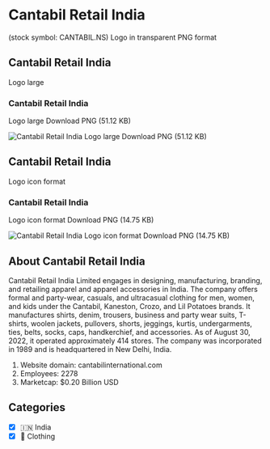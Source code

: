 # Cantabil Retail India
 (stock symbol: CANTABIL.NS) Logo in transparent PNG format

## Cantabil Retail India
 Logo large

### Cantabil Retail India
 Logo large Download PNG (51.12 KB)

![Cantabil Retail India
 Logo large Download PNG (51.12 KB)](/img/orig/CANTABIL.NS_BIG-6d1e382a.png)

## Cantabil Retail India
 Logo icon format

### Cantabil Retail India
 Logo icon format Download PNG (14.75 KB)

![Cantabil Retail India
 Logo icon format Download PNG (14.75 KB)](/img/orig/CANTABIL.NS-4c84149d.png)

## About Cantabil Retail India


Cantabil Retail India Limited engages in designing, manufacturing, branding, and retailing apparel and apparel accessories in India. The company offers formal and party-wear, casuals, and ultracasual clothing for men, women, and kids under the Cantabil, Kaneston, Crozo, and Lil Potatoes brands. It manufactures shirts, denim, trousers, business and party wear suits, T-shirts, woolen jackets, pullovers, shorts, jeggings, kurtis, undergarments, ties, belts, socks, caps, handkerchief, and accessories. As of August 30, 2022, it operated approximately 414 stores. The company was incorporated in 1989 and is headquartered in New Delhi, India.

1. Website domain: cantabilinternational.com
2. Employees: 2278
3. Marketcap: $0.20 Billion USD


## Categories
- [x] 🇮🇳 India
- [x] 👚 Clothing
